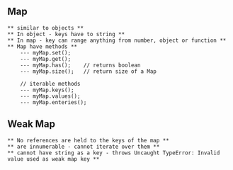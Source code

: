 ## Map
    ** similar to objects **
    ** In object - keys have to string **
    ** In map - key can range anything from number, object or function **
    ** Map have methods **
        --- myMap.set();
        --- myMap.get();
        --- myMap.has();    // returns boolean
        --- myMap.size();   // return size of a Map

        // iterable methods
        --- myMap.keys();
        --- myMap.values();
        --- myMap.enteries();

## Weak Map
    ** No references are held to the keys of the map **
    ** are innumerable - cannot iterate over them **
    ** cannot have string as a key - throws Uncaught TypeError: Invalid value used as weak map key **
